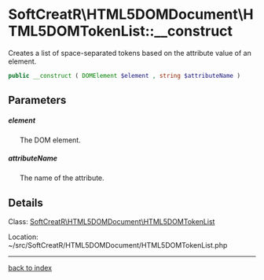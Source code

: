 # SoftCreatR\HTML5DOMDocument\HTML5DOMTokenList::__construct

Creates a list of space-separated tokens based on the attribute value of an element.

```php
public __construct ( DOMElement $element , string $attributeName )
```

## Parameters

##### element

&nbsp;&nbsp;&nbsp;&nbsp;&nbsp;&nbsp;The DOM element.

##### attributeName

&nbsp;&nbsp;&nbsp;&nbsp;&nbsp;&nbsp;The name of the attribute.

## Details

Class: [SoftCreatR\HTML5DOMDocument\HTML5DOMTokenList](softcreatr.html5domdocument.html5domtokenlist.class.md)

Location: ~/src/SoftCreatR/HTML5DOMDocument/HTML5DOMTokenList.php

---

[back to index](index.md)

